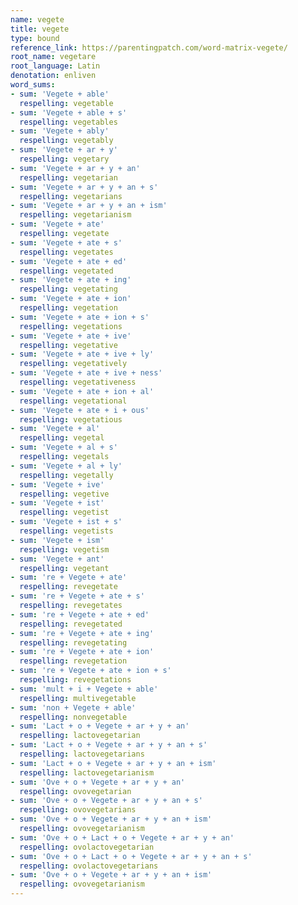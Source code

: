 ```yaml
---
name: vegete
title: vegete
type: bound
reference_link: https://parentingpatch.com/word-matrix-vegete/
root_name: vegetare
root_language: Latin
denotation: enliven
word_sums:
- sum: 'Vegete + able'
  respelling: vegetable
- sum: 'Vegete + able + s'
  respelling: vegetables
- sum: 'Vegete + ably'
  respelling: vegetably
- sum: 'Vegete + ar + y'
  respelling: vegetary
- sum: 'Vegete + ar + y + an'
  respelling: vegetarian
- sum: 'Vegete + ar + y + an + s'
  respelling: vegetarians
- sum: 'Vegete + ar + y + an + ism'
  respelling: vegetarianism
- sum: 'Vegete + ate'
  respelling: vegetate
- sum: 'Vegete + ate + s'
  respelling: vegetates
- sum: 'Vegete + ate + ed'
  respelling: vegetated
- sum: 'Vegete + ate + ing'
  respelling: vegetating
- sum: 'Vegete + ate + ion'
  respelling: vegetation
- sum: 'Vegete + ate + ion + s'
  respelling: vegetations
- sum: 'Vegete + ate + ive'
  respelling: vegetative
- sum: 'Vegete + ate + ive + ly'
  respelling: vegetatively
- sum: 'Vegete + ate + ive + ness'
  respelling: vegetativeness
- sum: 'Vegete + ate + ion + al'
  respelling: vegetational
- sum: 'Vegete + ate + i + ous'
  respelling: vegetatious
- sum: 'Vegete + al'
  respelling: vegetal
- sum: 'Vegete + al + s'
  respelling: vegetals
- sum: 'Vegete + al + ly'
  respelling: vegetally
- sum: 'Vegete + ive'
  respelling: vegetive
- sum: 'Vegete + ist'
  respelling: vegetist
- sum: 'Vegete + ist + s'
  respelling: vegetists
- sum: 'Vegete + ism'
  respelling: vegetism
- sum: 'Vegete + ant'
  respelling: vegetant
- sum: 're + Vegete + ate'
  respelling: revegetate
- sum: 're + Vegete + ate + s'
  respelling: revegetates
- sum: 're + Vegete + ate + ed'
  respelling: revegetated
- sum: 're + Vegete + ate + ing'
  respelling: revegetating
- sum: 're + Vegete + ate + ion'
  respelling: revegetation
- sum: 're + Vegete + ate + ion + s'
  respelling: revegetations
- sum: 'mult + i + Vegete + able'
  respelling: multivegetable
- sum: 'non + Vegete + able'
  respelling: nonvegetable
- sum: 'Lact + o + Vegete + ar + y + an'
  respelling: lactovegetarian
- sum: 'Lact + o + Vegete + ar + y + an + s'
  respelling: lactovegetarians
- sum: 'Lact + o + Vegete + ar + y + an + ism'
  respelling: lactovegetarianism
- sum: 'Ove + o + Vegete + ar + y + an'
  respelling: ovovegetarian
- sum: 'Ove + o + Vegete + ar + y + an + s'
  respelling: ovovegetarians
- sum: 'Ove + o + Vegete + ar + y + an + ism'
  respelling: ovovegetarianism
- sum: 'Ove + o + Lact + o + Vegete + ar + y + an'
  respelling: ovolactovegetarian
- sum: 'Ove + o + Lact + o + Vegete + ar + y + an + s'
  respelling: ovolactovegetarians
- sum: 'Ove + o + Vegete + ar + y + an + ism'
  respelling: ovovegetarianism
---
```

